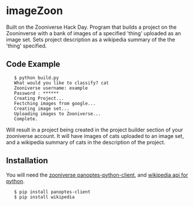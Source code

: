 # imageZoon
Built on the Zooniverse Hack Day. Program that builds a project on the Zooninverse with a bank of images of a specified 'thing' uploaded as an image set. Sets project description as a wikipedia summary of the the 'thing' specified.

## Code Example

```
   $ python build.py
   What would you like to classify? cat
   Zooniverse username: example
   Password : ******
   Creating Project...
   Fectching images from google...
   Creating image set...
   Uploading images to Zooniverse...
   Complete.
```
Will result in a project being created in the project builder section of your zooniverse account. It will have images of cats uploaded to an image set, and a wikipedia summary of cats in the description of the project.

## Installation

You will need the [zooniverse panoptes-python-client](https://github.com/zooniverse/panoptes-python-client), and [wikipedia api for python](https://github.com/goldsmith/Wikipedia).

```
   $ pip install panoptes-client
   $ pip install wikipedia
```
